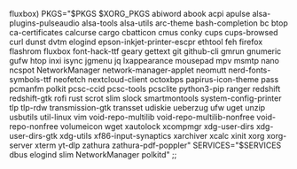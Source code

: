 fluxbox)
            PKGS="$PKGS $XORG_PKGS abiword abook acpi apulse alsa-plugins-pulseaudio alsa-tools alsa-utils arc-theme bash-completion bc btop ca-certificates calcurse cargo cbatticon cmus conky cups cups-browsed curl dunst dvtm elogind epson-inkjet-printer-escpr ethtool feh firefox flashrom fluxbox font-hack-ttf geary gettext git github-cli gmrun gnumeric gufw htop inxi isync jgmenu jq lxappearance mousepad mpv msmtp nano ncspot NetworkManager network-manager-applet neomutt nerd-fonts-symbols-ttf neofetch nextcloud-client octoxbps papirus-icon-theme pass pcmanfm polkit pcsc-ccid pcsc-tools pcsclite python3-pip ranger redshift redshift-gtk rofi rust scrot slim slock smartmontools system-config-printer tlp tlp-rdw transmission-gtk transset udiskie ueberzug ufw uget unzip usbutils util-linux vim void-repo-multilib void-repo-multilib-nonfree void-repo-nonfree volumeicon wget xautolock xcompmgr xdg-user-dirs xdg-user-dirs-gtk xdg-utils xf86-input-synaptics xarchiver xcalc xinit xorg xorg-server xterm yt-dlp zathura zathura-pdf-poppler"
            SERVICES="$SERVICES dbus elogind slim NetworkManager polkitd"
        ;;
